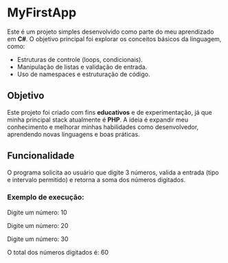 # MyFirstApp

Este é um projeto simples desenvolvido como parte do meu aprendizado em **C#**. O objetivo principal foi explorar os conceitos básicos da linguagem, como:
- Estruturas de controle (loops, condicionais).
- Manipulação de listas e validação de entrada.
- Uso de namespaces e estruturação de código.

## Objetivo

Este projeto foi criado com fins **educativos** e de experimentação, já que minha principal stack atualmente é **PHP**. A ideia é expandir meu conhecimento e melhorar minhas habilidades como desenvolvedor, aprendendo novas linguagens e boas práticas.

## Funcionalidade

O programa solicita ao usuário que digite 3 números, valida a entrada (tipo e intervalo permitido) e retorna a soma dos números digitados.

### Exemplo de execução:
Digite um número: 10

Digite um número: 20

Digite um número: 30

O total dos números digitados é: 60
